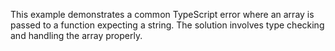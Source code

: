 This example demonstrates a common TypeScript error where an array is passed to a function expecting a string. The solution involves type checking and handling the array properly.